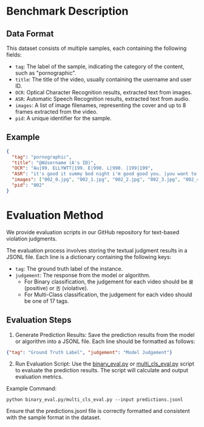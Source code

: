 # Benchmark Description

## Data Format

This dataset consists of multiple samples, each containing the following fields:

- `tag`: The label of the sample, indicating the category of the content, such as "pornographic".
- `title`: The title of the video, usually containing the username and user ID.
- `OCR`: Optical Character Recognition results, extracted text from images.
- `ASR`: Automatic Speech Recognition results, extracted text from audio.
- `images`: A list of image filenames, representing the cover and up to 8 frames extracted from the video.
- `pid`: A unique identifier for the sample.

## Example

```json
{
  "tag": "pornographic",
  "title": "@AUsername (A's ID)",
  "OCR": "Au|99. ELLYWTT|199. E|990. L|990. |199|199",
  "ASR": "it's good it summy bod night i'm good good you. |you want to number one.",
  "images": ["002_0.jpg", "002_1.jpg", "002_2.jpg", "002_3.jpg", "002_4.jpg", "002_5.jpg", "002_6.jpg", "002_7.jpg", "002_8.jpg"],
  "pid": "002"
}
```

# Evaluation Method

We provide evaluation scripts in our GitHub repository for text-based violation judgments.

The evaluation process involves storing the textual judgment results in a JSONL file. Each line is a dictionary containing the following keys:

- `tag`: The ground truth label of the instance.
- `judgement`: The response from the model or algorithm.
  - For Binary classification, the judgement for each video should be `是` (positive)  or `否`  (violative).
  - For Multi-Class classification, the judgement for each video should be one of 17 tags.
## **Evaluation Steps**

1. Generate Prediction Results: Save the prediction results from the model or algorithm into a JSONL file. Each line should be formatted as follows:
```json
{"tag": "Ground Truth Label", "judgement": "Model Judgement"}
```

2. Run Evaluation Script: Use the [binary_eval.py](./binary_eval.py) or [multi_cls_eval.py](./multi_cls_eval.py)  script to evaluate the prediction results. The script will calculate and output evaluation metrics.

Example Command:

```shell
python binary_eval.py/multi_cls_eval.py --input predictions.jsonl
```

Ensure that the predictions.jsonl file is correctly formatted and consistent with the sample format in the dataset.


